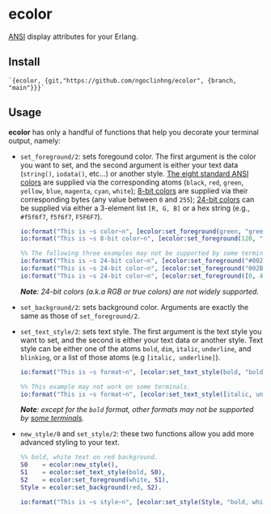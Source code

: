 ecolor
=====

[ANSI](https://en.wikipedia.org/wiki/ANSI_escape_code#SGR) display attributes
for your Erlang.

Install
-------

    `{ecolor, {git,"https://github.com/ngoclinhng/ecolor", {branch, "main"}}}`

Usage
-----

**ecolor** has only a handful of functions that help you decorate your
terminal output, namely:

- `set_foreground/2`: sets foregound color. The first argument is the color
   you want to set, and the second argument is either your text data
   (`string()`, `iodata()`, etc...) or another style. [The eight standard
   ANSI colors](https://en.wikipedia.org/wiki/ANSI_escape_code#Colors) are
   supplied via the corresponding atoms (`black`, `red`, `green`, `yellow`,
   `blue`, `magenta`, `cyan`, `white`); [8-bit colors](https://en.wikipedia.org/wiki/ANSI_escape_code#8-bit) are supplied via their corresponding bytes (any
   value between `0` and `255`); [24-bit colors](https://en.wikipedia.org/wiki/ANSI_escape_code#24-bit) can be supplied via either a 3-element list
   `[R, G, B]` or a hex string (e.g., `#f5f6f7`, `f5f6f7`, `F5F6F7`).   

   ```erlang
   io:format("This is ~s color~n", [ecolor:set_foreground(green, "green")]).
   io:format("This is ~s 8-bit color~n", [ecolor:set_foreground(120, "greenish")]).

   %% The following three examples may not be supported by some terminal.
   io:format("This is ~s 24-bit color~n", [ecolor:set_foreground("#002B36", "#002B36")]).
   io:format("This is ~s 24-bit color~n", [ecolor:set_foreground("002B36", "#002B36")]).
   io:format("This is ~s 24-bit color~n", [ecolor:set_foreground([0, 43, 54], "rgb(0, 43, 54)")]).
   ```

   ***Note**: 24-bit colors (a.k.a RGB or true colors) are not widely
   supported.*

- `set_background/2`: sets background color. Arguments are exactly the same
  as those of `set_foreground/2`.

- `set_text_style/2`: sets text style. The first argument is the text style
  you want to set, and the second is either your text data or another style.
  Text style can be either one of the atoms `bold`, `dim`, `italic`,
  `underline`, and `blinking`, or a list of those atoms (e.g `[italic,
  underline]`).

  ```erlang
  io:format("This is ~s format~n", [ecolor:set_text_style(bold, "bold")]).

  %% This example may not work on some terminals.
  io:format("This is ~s format~n", [ecolor:set_text_style([italic, underline], "italic and underline")]).
  ```

  ***Note**: except for the `bold` format, other formats may not be supported
  by [some terminals](https://en.wikipedia.org/wiki/ANSI_escape_code#SGR).*

- `new_style/0` and `set_style/2`: these two functions allow you add more
   advanced styling to your text.

   ```erlang
   %% bold, white text on red background.
   S0    = ecolor:new_style(),
   S1    = ecolor:set_text_style(bold, S0),
   S2    = ecolor:set_foreground(white, S1),
   Style = ecolor:set_background(red, S2).

   io:format("This is ~s style~n", [ecolor:set_style(Style, "bold, white text on red background")]).
   ```